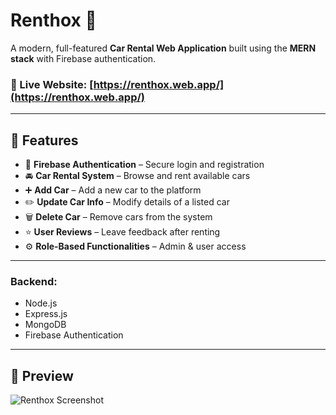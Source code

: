 # Renthox 🚗  
A modern, full-featured **Car Rental Web Application** built using the **MERN stack** with Firebase authentication.

### 🔗 Live Website: [https://renthox.web.app/](https://renthox.web.app/)

---

## 🚀 Features

- 🔐 **Firebase Authentication** – Secure login and registration
- 🚘 **Car Rental System** – Browse and rent available cars
- ➕ **Add Car** – Add a new car to the platform
- ✏️ **Update Car Info** – Modify details of a listed car
- 🗑️ **Delete Car** – Remove cars from the system
- ⭐ **User Reviews** – Leave feedback after renting
- ⚙️ **Role-Based Functionalities** – Admin & user access

---



### Backend:
- Node.js
- Express.js
- MongoDB
- Firebase Authentication

---

## 📸 Preview

![Renthox Screenshot](https://i.ibb.co/H0ST7yN/renthox-web-app.jpg)




